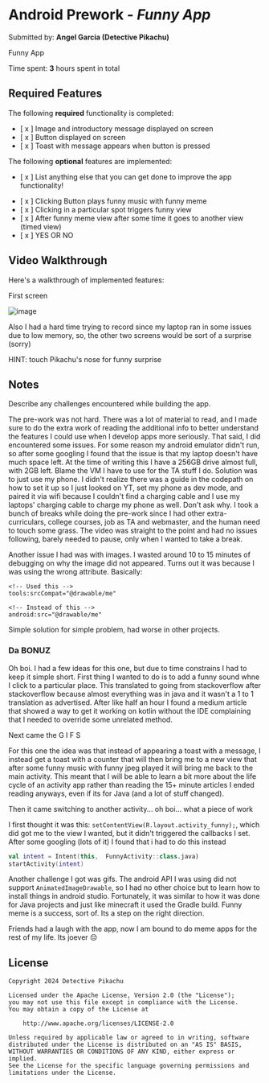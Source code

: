 # Android Prework - *Funny App*

Submitted by: **Angel Garcia (Detective Pikachu)**

Funny App

Time spent: **3** hours spent in total

## Required Features

The following **required** functionality is completed:

* [ x ] Image and introductory message displayed on screen
* [ x ] Button displayed on screen
* [ x ] Toast with message appears when button is pressed

The following **optional** features are implemented:

* [ x ] List anything else that you can get done to improve the app functionality!

- [ x ] Clicking Button plays funny music with funny meme
- [ x ] Clicking in a particular spot triggers funny view
- [ x ] After funny meme view after some time it goes to another view (timed view)
- [ x ] YES OR NO

## Video Walkthrough

Here's a walkthrough of implemented features:

First screen

![image](https://github.com/FrenzyExists/FunnyApp/assets/47986470/8cdf169d-d323-4dda-b49b-a92f24cda324)

Also I had a hard time trying to record since my laptop ran in some issues due to low memory, so, the other two
screens would be sort of a surprise (sorry)

HINT: touch Pikachu's nose for funny surprise

## Notes

Describe any challenges encountered while building the app.

The pre-work was not hard. There was a lot of material to read, and I made sure to do the extra 
work of reading the additional info to better understand the features I could use when I develop 
apps more seriously. That said, I did encountered some issues. For some reason my android emulator 
didn't run, so after some googling I found that the issue is that my laptop doesn't have much space 
left. At the time of writing this I have a 256GB drive almost full, with 2GB left. Blame the VM I 
have to use for the TA stuff I do. Solution was to just use my phone. I didn't realize there was a 
guide in the codepath on how to set it up so I just looked on YT, set my phone as dev mode, and 
paired it via wifi because I couldn't find a charging cable and I use my laptops' charging cable 
to charge my phone as well. Don't ask why. I took a bunch of breaks while doing the pre-work since 
I had other extra-curriculars, college courses, job as TA and webmaster, and the human need to touch
some grass. The video was straight to the point and had no issues following, barely needed to pause, 
only when I wanted to take a break. 

Another issue I had was with images. I wasted around 10 to 15 minutes of debugging on why the image
did not appeared. Turns out it was because I was using the wrong attribute. Basically:

```
<!-- Used this -->
tools:srcCompat="@drawable/me"
```

```
<!-- Instead of this -->
android:src="@drawable/me"
```

Simple solution for simple problem, had worse in other projects.

### Da BONUZ

Oh boi. I had a few ideas for this one, but due to time constrains I had to keep it simple short.
First thing I wanted to do is to add a funny sound whne I click to a particular place. This translated
to going from stackoverflow after stackoverflow because almost everything was in java and it wasn't 
a 1 to 1 translation as advertised. After like half an hour I found a medium article that showed a
way to get it working on kotlin without the IDE complaining that I needed to override some unrelated
method.

Next came the G I F S

For this one the idea was that instead of appearing a toast with a message, I instead get a toast
with a counter that will then bring me to a new view that after some funny music with funny jpeg 
played it will bring me back to the main activity. This meant that I will be able to learn a bit
more about the life cycle of an activity app rather than reading the 15+ minute articles I ended
reading anyways, even if its for Java (and a lot of stuff changed).

Then it came switching to another activity... oh boi... what a piece of work

I first thought it was this: `setContentView(R.layout.activity_funny);`, which did got me to the 
view I wanted, but it didn't triggered the callbacks I set. After some googling (lots of it) I 
found that i had to do this instead

```kotlin
val intent = Intent(this,  FunnyActivity::class.java)
startActivity(intent)
```         

Another challenge I got was gifs. The android API I was using did not support `AnimatedImageDrawable`,
so I had no other choice but to learn how to install things in android studio. Fortunately, it was
similar to how it was done for Java projects and just like minecraft it used the Gradle build. Funny
meme is a success, sort of. Its a step on the right direction.

Friends had a laugh with the app, now I am bound to do meme apps for the rest of my life. 
Its joever 😔

## License

    Copyright 2024 Detective Pikachu

    Licensed under the Apache License, Version 2.0 (the "License");
    you may not use this file except in compliance with the License.
    You may obtain a copy of the License at

        http://www.apache.org/licenses/LICENSE-2.0

    Unless required by applicable law or agreed to in writing, software
    distributed under the License is distributed on an "AS IS" BASIS,
    WITHOUT WARRANTIES OR CONDITIONS OF ANY KIND, either express or implied.
    See the License for the specific language governing permissions and
    limitations under the License.



